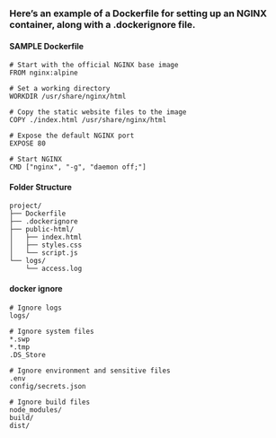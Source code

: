 ### Here’s an example of a Dockerfile for setting up an NGINX container, along with a .dockerignore file.

#### SAMPLE Dockerfile

```
# Start with the official NGINX base image
FROM nginx:alpine

# Set a working directory
WORKDIR /usr/share/nginx/html

# Copy the static website files to the image
COPY ./index.html /usr/share/nginx/html

# Expose the default NGINX port
EXPOSE 80

# Start NGINX
CMD ["nginx", "-g", "daemon off;"]

```

#### Folder Structure

```
project/
├── Dockerfile
├── .dockerignore
├── public-html/
│   ├── index.html
│   ├── styles.css
│   └── script.js
└── logs/
    └── access.log

```


#### docker ignore

```
# Ignore logs
logs/

# Ignore system files
*.swp
*.tmp
.DS_Store

# Ignore environment and sensitive files
.env
config/secrets.json

# Ignore build files
node_modules/
build/
dist/

```
